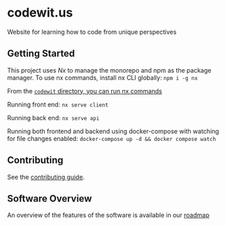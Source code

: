# codewit.us

Website for learning how to code from unique perspectives

## Getting Started

This project uses _Nx_ to manage the monorepo and npm as the package manager. To use nx commands, install nx CLI globally:
`npm i -g nx`

From the [`codewit` directory, you can run nx commands](codewit/)

Running front end: `nx serve client`

Running back end: `nx serve api`

Running both frontend and backend using docker-compose with watching for file changes enabled: `docker-compose up -d && docker compose watch`

## Contributing

See the [contributing guide](CONTRIBUTING.md).

## Software Overview

An overview of the features of the software is available in our [roadmap](ROADMAP.md)
